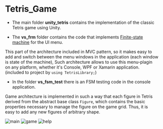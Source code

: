 # Tetris_Game 

- The main folder **unity_tetris** contains the implementation of the classic Tetris game using Unity.

- The **vs_frm** folder contains the code that implements [Finite-state machine](https://en.wikipedia.org/wiki/Finite-state_machine) for the UI menu. 

This part of the architecture included in MVC pattern, so  it makes easy to add and switch between the menu windows in the application (each window is state of the machine),
Such architecture allows to use this menu-plagin on any platform, whether it's Console, WPF or Xamarin application.
(included to project by `using TetrisLibrary;`)

- In the folder **vs_fsm_test** there is an FSM testing code in the console application.
 

Game architecture is implemented in such a way that each figure in Tetris derived from the abstract base class `Figure`,
which contains the basic properties necessary to manage the figure on the game grid. 
Thus, it is easy to add any new figures of arbitrary shape.

![main](https://user-images.githubusercontent.com/29926552/46168762-0d64cb00-c2a2-11e8-8f83-1373054a140a.png)
![game](https://user-images.githubusercontent.com/29926552/46168760-0ccc3480-c2a2-11e8-900e-65628148d0f9.png)
![help](https://user-images.githubusercontent.com/29926552/46168761-0d64cb00-c2a2-11e8-83b4-49cfbff47805.png)

